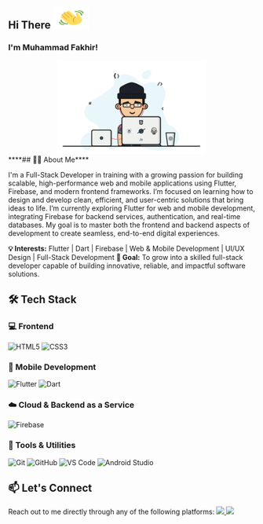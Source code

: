 <h2> Hi There 
    <img src="https://github.com/codewithowais/codewithowais/blob/master/wave.gif" 
         alt="Waving hand animated gif"
         height="45"
         width="75" />
</h2>
<h3> I'm Muhammad Fakhir!</h3>
<div align="center">
 <img src="https://github.com/codewithowais/codewithowais/blob/master/coding.gif" width="60%" loop=infinite alt="Coding Animation">
</div>
****## 👨‍💻 About Me****

I'm a Full-Stack Developer in training with a growing passion for building scalable, high-performance web and mobile applications using Flutter, Firebase, and modern frontend frameworks. I’m focused on learning how to design and develop clean, efficient, and user-centric solutions that bring ideas to life.
I’m currently exploring Flutter for web and mobile development, integrating Firebase for backend services, authentication, and real-time databases. My goal is to master both the frontend and backend aspects of development to create seamless, end-to-end digital experiences.

**💡 Interests:** Flutter | Dart | Firebase | Web & Mobile Development | UI/UX Design | Full-Stack Development
**🚀 Goal:** To grow into a skilled full-stack developer capable of building innovative, reliable, and impactful software solutions.

## 🛠 Tech Stack
### 💻 Frontend
![HTML5](https://img.shields.io/badge/-HTML5-E34F26?style=flat&logo=html5&logoColor=white)
![CSS3](https://img.shields.io/badge/-CSS3-1572B6?style=flat&logo=css3&logoColor=white)

### 📱 Mobile Development
![Flutter](https://img.shields.io/badge/-Flutter-02569B?style=flat&logo=flutter&logoColor=white)
![Dart](https://img.shields.io/badge/-Dart-0175C2?style=flat&logo=dart&logoColor=white)

### ☁️ Cloud & Backend as a Service
![Firebase](https://img.shields.io/badge/-Firebase-FFCA28?style=flat&logo=firebase&logoColor=white)

### 🔧 Tools & Utilities
![Git](https://img.shields.io/badge/-Git-F05032?style=flat&logo=git&logoColor=white)
![GitHub](https://img.shields.io/badge/-GitHub-181717?style=flat&logo=github&logoColor=white)
![VS Code](https://img.shields.io/badge/-VS_Code-007ACC?style=flat&logo=visual-studio-code&logoColor=white)
![Android Studio](https://img.shields.io/badge/-Android_Studio-3DDC84?style=flat&logo=android-studio&logoColor=white)

## 📫 Let's Connect
Reach out to me directly through any of the following platforms:
<a href="https://www.linkedin.com/in/muhammad-fakhir" target="_blank">
    <img src="https://img.shields.io/badge/LinkedIn-0077B5?style=for-the-badge&logo=linkedin&logoColor=white" />
</a>
<a href="mailto:Fakhirjalees9@gmail.com" target="_blank">
    <img src="https://img.shields.io/badge/Gmail-D14836?style=for-the-badge&logo=gmail&logoColor=white" />

    
